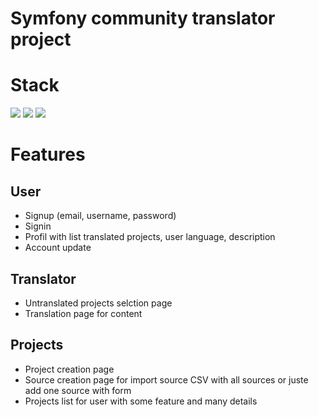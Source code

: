 # Symfony community translator project

# Stack

![](https://img.shields.io/badge/php_7-✓-blue.svg)
![](https://img.shields.io/badge/symfony_3-✓-blue.svg)
![](https://img.shields.io/badge/mysql-✓-blue.svg)

# Features

## User
- Signup (email, username, password)
- Signin
- Profil with list translated projects, user language, description
- Account update

## Translator
- Untranslated projects selction page
- Translation page for content

## Projects
- Project creation page
- Source creation page for import source CSV with all sources or juste add one source with form
- Projects list for user with some feature and many details
